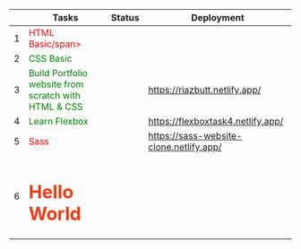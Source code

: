 |         | Tasks    | Status |Deployment|
| ------ | ----------- |------------|-------|
| 1      | <span style="color:red">HTML Basic/span>| <span style="color:white; bakground-color: green">✓</span>||
| 2      | <span style="color:green">CSS Basic</span>    |<span style="color:white; bakground-color: green">✓</span>||
| 3      | <span style="color:green">Build Portfolio website from scratch with HTML & CSS</span> |<span style="color:white; bakground-color: green">✓</span>|https://riazbutt.netlify.app/ |
| 4      | <span style="color:green">Learn Flexbox</span> |<span style="color:white; bakground-color: green">✓</span>|https://flexboxtask4.netlify.app/|
| 5      | <span style="color:red">Sass</span> |<span style="color:white; bakground-color: green">✓</span>|https://sass-website-clone.netlify.app/|
| 6      | <h1 style="color:#f03c15">Hello World</h1> 
